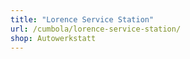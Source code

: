```yaml
---
title: "Lorence Service Station"
url: /cumbola/lorence-service-station/
shop: Autowerkstatt
---
```

